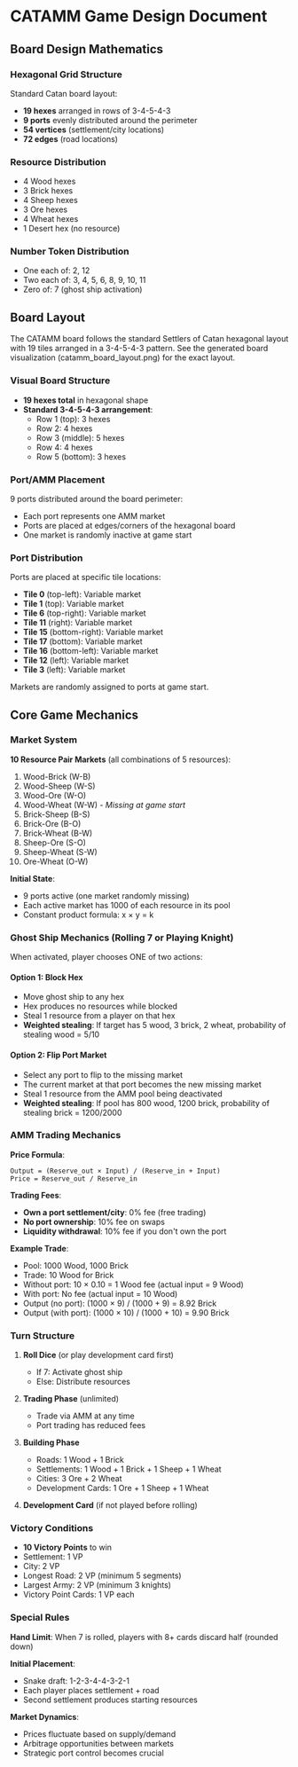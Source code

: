 # CATAMM Game Design Document

## Board Design Mathematics

### Hexagonal Grid Structure
Standard Catan board layout:
- **19 hexes** arranged in rows of 3-4-5-4-3
- **9 ports** evenly distributed around the perimeter
- **54 vertices** (settlement/city locations)
- **72 edges** (road locations)

### Resource Distribution
- 4 Wood hexes
- 3 Brick hexes  
- 4 Sheep hexes
- 3 Ore hexes
- 4 Wheat hexes
- 1 Desert hex (no resource)

### Number Token Distribution
- One each of: 2, 12
- Two each of: 3, 4, 5, 6, 8, 9, 10, 11
- Zero of: 7 (ghost ship activation)

## Board Layout

The CATAMM board follows the standard Settlers of Catan hexagonal layout with 19 tiles arranged in a 3-4-5-4-3 pattern. See the generated board visualization (catamm_board_layout.png) for the exact layout.

### Visual Board Structure
- **19 hexes total** in hexagonal shape
- **Standard 3-4-5-4-3 arrangement**:
  - Row 1 (top): 3 hexes
  - Row 2: 4 hexes
  - Row 3 (middle): 5 hexes
  - Row 4: 4 hexes
  - Row 5 (bottom): 3 hexes

### Port/AMM Placement
9 ports distributed around the board perimeter:
- Each port represents one AMM market
- Ports are placed at edges/corners of the hexagonal board
- One market is randomly inactive at game start

### Port Distribution
Ports are placed at specific tile locations:
- **Tile 0** (top-left): Variable market
- **Tile 1** (top): Variable market
- **Tile 6** (top-right): Variable market
- **Tile 11** (right): Variable market
- **Tile 15** (bottom-right): Variable market
- **Tile 17** (bottom): Variable market
- **Tile 16** (bottom-left): Variable market
- **Tile 12** (left): Variable market
- **Tile 3** (left): Variable market

Markets are randomly assigned to ports at game start.

## Core Game Mechanics

### Market System
**10 Resource Pair Markets** (all combinations of 5 resources):
1. Wood-Brick (W-B)
2. Wood-Sheep (W-S)
3. Wood-Ore (W-O)
4. Wood-Wheat (W-W) - *Missing at game start*
5. Brick-Sheep (B-S)
6. Brick-Ore (B-O)
7. Brick-Wheat (B-W)
8. Sheep-Ore (S-O)
9. Sheep-Wheat (S-W)
10. Ore-Wheat (O-W)

**Initial State**: 
- 9 ports active (one market randomly missing)
- Each active market has 1000 of each resource in its pool
- Constant product formula: x × y = k

### Ghost Ship Mechanics (Rolling 7 or Playing Knight)

When activated, player chooses ONE of two actions:

#### Option 1: Block Hex
- Move ghost ship to any hex
- Hex produces no resources while blocked
- Steal 1 resource from a player on that hex
- **Weighted stealing**: If target has 5 wood, 3 brick, 2 wheat, probability of stealing wood = 5/10

#### Option 2: Flip Port Market
- Select any port to flip to the missing market
- The current market at that port becomes the new missing market
- Steal 1 resource from the AMM pool being deactivated
- **Weighted stealing**: If pool has 800 wood, 1200 brick, probability of stealing brick = 1200/2000

### AMM Trading Mechanics

**Price Formula**:
```
Output = (Reserve_out × Input) / (Reserve_in + Input)
Price = Reserve_out / Reserve_in
```

**Trading Fees**:
- **Own a port settlement/city**: 0% fee (free trading)
- **No port ownership**: 10% fee on swaps
- **Liquidity withdrawal**: 10% fee if you don't own the port

**Example Trade**:
- Pool: 1000 Wood, 1000 Brick
- Trade: 10 Wood for Brick
- Without port: 10 × 0.10 = 1 Wood fee (actual input = 9 Wood)
- With port: No fee (actual input = 10 Wood)
- Output (no port): (1000 × 9) / (1000 + 9) = 8.92 Brick
- Output (with port): (1000 × 10) / (1000 + 10) = 9.90 Brick

### Turn Structure

1. **Roll Dice** (or play development card first)
   - If 7: Activate ghost ship
   - Else: Distribute resources

2. **Trading Phase** (unlimited)
   - Trade via AMM at any time
   - Port trading has reduced fees

3. **Building Phase**
   - Roads: 1 Wood + 1 Brick
   - Settlements: 1 Wood + 1 Brick + 1 Sheep + 1 Wheat
   - Cities: 3 Ore + 2 Wheat
   - Development Cards: 1 Ore + 1 Sheep + 1 Wheat

4. **Development Card** (if not played before rolling)

### Victory Conditions
- **10 Victory Points** to win
- Settlement: 1 VP
- City: 2 VP
- Longest Road: 2 VP (minimum 5 segments)
- Largest Army: 2 VP (minimum 3 knights)
- Victory Point Cards: 1 VP each

### Special Rules


**Hand Limit**: When 7 is rolled, players with 8+ cards discard half (rounded down)

**Initial Placement**: 
- Snake draft: 1-2-3-4-4-3-2-1
- Each player places settlement + road
- Second settlement produces starting resources

**Market Dynamics**:
- Prices fluctuate based on supply/demand
- Arbitrage opportunities between markets
- Strategic port control becomes crucial